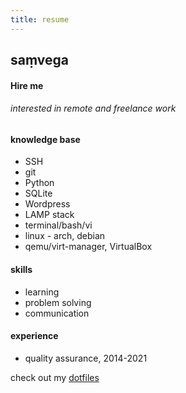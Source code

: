 ```yaml
---
title: resume
---
```


## saṃvega
#### Hire me

###### interested in remote and freelance work

#### knowledge base
* SSH
* git
* Python
* SQLite
* Wordpress
* LAMP stack
* terminal/bash/vi
* linux - arch, debian
* qemu/virt-manager, VirtualBox

#### skills
* learning
* problem solving
* communication

#### experience
* quality assurance, 2014-2021

check out my [dotfiles](https://github.com/samwega/dotfiles)
